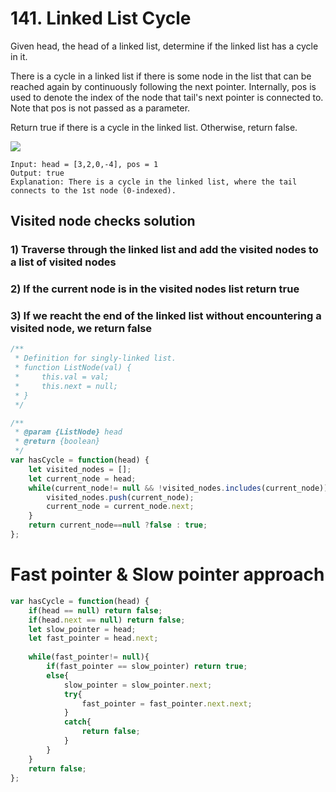 # 141. Linked List Cycle

Given head, the head of a linked list, determine if the linked list has a cycle in it.

There is a cycle in a linked list if there is some node in the list that can be reached again by continuously following the next pointer. Internally, pos is used to denote the index of the node that tail's next pointer is connected to. Note that pos is not passed as a parameter.

Return true if there is a cycle in the linked list. Otherwise, return false.

![](https://assets.leetcode.com/uploads/2018/12/07/circularlinkedlist.png)
```
Input: head = [3,2,0,-4], pos = 1
Output: true
Explanation: There is a cycle in the linked list, where the tail connects to the 1st node (0-indexed).
```

## Visited node checks solution
### 1) Traverse through the linked list and add the visited nodes to a list of visited nodes
### 2) If the current node is in the visited nodes list return true
### 3) If we reacht the end of the linked list without encountering a visited node, we return false

```javascript
/**
 * Definition for singly-linked list.
 * function ListNode(val) {
 *     this.val = val;
 *     this.next = null;
 * }
 */

/**
 * @param {ListNode} head
 * @return {boolean}
 */
var hasCycle = function(head) {
    let visited_nodes = [];
    let current_node = head;
    while(current_node!= null && !visited_nodes.includes(current_node)){
        visited_nodes.push(current_node);
        current_node = current_node.next;
    }
    return current_node==null ?false : true;
};
```

# Fast pointer & Slow pointer approach

```javascript
var hasCycle = function(head) {
    if(head == null) return false;
    if(head.next == null) return false;
    let slow_pointer = head;
    let fast_pointer = head.next;
    
    while(fast_pointer!= null){
        if(fast_pointer == slow_pointer) return true;
        else{
            slow_pointer = slow_pointer.next;
            try{
                fast_pointer = fast_pointer.next.next;
            }
            catch{
                return false;
            }
        }
    }
    return false;
};

```
